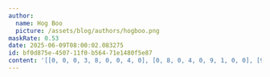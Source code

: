 ```yaml
---
author:
  name: Hog Boo
  picture: /assets/blog/authors/hogboo.png
maskRate: 0.53
date: 2025-06-09T08:00:02.083275
id: bf0d875e-4507-11f0-b564-71e1480f5e87
content: '[[0, 0, 0, 3, 8, 0, 0, 4, 0], [0, 8, 0, 4, 0, 9, 1, 0, 0], [9, 0, 4, 0, 0, 0, 0, 6, 8], [4, 6, 0, 0, 3, 0, 8, 0, 0], [0, 1, 5, 0, 0, 0, 4, 0, 0], [0, 0, 9, 6, 0, 4, 0, 2, 1], [0, 4, 8, 9, 0, 0, 5, 1, 0], [0, 5, 0, 8, 0, 2, 6, 0, 3], [3, 9, 0, 0, 7, 1, 2, 8, 0]]'
---
```

